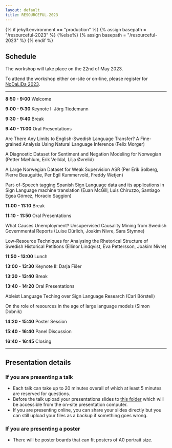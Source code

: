 ```yaml
---
layout: default
title: RESOURCEFUL-2023
---
```

{% if jekyll.environment  == "production" %}
        {% assign basepath = "/resourceful-2023" %}
        {%else%}
        {% assign basepath = "/resourceful-2023" %}
        {% endif %}

## Schedule

The workshop will take place on the 22nd of May 2023.

To attend the workshop either on-site or on-line, please register for [NoDaLiDa 2023](https://www.nodalida2023.fo/registration).


<hr>

**8:50 - 9:00** Welcome

**9:00 - 9:30** Keynote I: Jörg Tiedemann

**9:30 - 9:40** Break

**9:40 - 11:00** Oral Presentations

Are There Any Limits to English-Swedish Language Transfer? A Fine-grained Analysis Using Natural Language Inference (Felix Morger)

A Diagnostic Dataset for Sentiment and Negation Modeling for Norwegian (Petter Mæhlum, Erik Velldal, Lilja Øvrelid)

A Large Norwegian Dataset for Weak Supervision ASR (Per Erik Solberg, Pierre Beauguitte, Per Egil Kummervold, Freddy Wetjen)

Part-of-Speech tagging Spanish Sign Language data and its applications in Sign Language machine translation (Euan McGill, Luis Chiruzzo, Santiago Egea Gómez, Horacio Saggion)

**11:00 - 11:10** Break

**11:10 - 11:50** Oral Presentations

What Causes Unemployment? Unsupervised Causality Mining from Swedish Governmental Reports (Luise Dürlich, Joakim Nivre, Sara Stymne)

Low-Resource Techniques for Analysing the Rhetorical Structure of Swedish Historical Petitions (Ellinor Lindqvist, Eva Pettersson, Joakim Nivre)

**11:50 - 13:00** Lunch

**13:00 - 13:30** Keynote II: Darja Fišer

**13:30 - 13:40** Break

**13:40 - 14:20** Oral Presentations

Ableist Language Teching over Sign Language Research (Carl Börstell)

On the role of resources in the age of large language models (Simon Dobnik)

**14:20 - 15:40** Poster Session

**15:40 - 16:40** Panel Discussion

**16:40 - 16:45** Closing

<hr>


## Presentation details

### If you are presenting a talk

  - Each talk can take up to 20 minutes overall of which at least 5 minutes are reserved for questions.
  - Before the talk upload your presentations slides to [this folder]() which will be accessible from the on-site presentation computer.
  - If you are presenting online, you can share your slides directly but you can still upload your files as a backup if something goes wrong.
  

### If you are presenting a poster

  - There will be poster boards that can fit posters of A0 portrait size.

